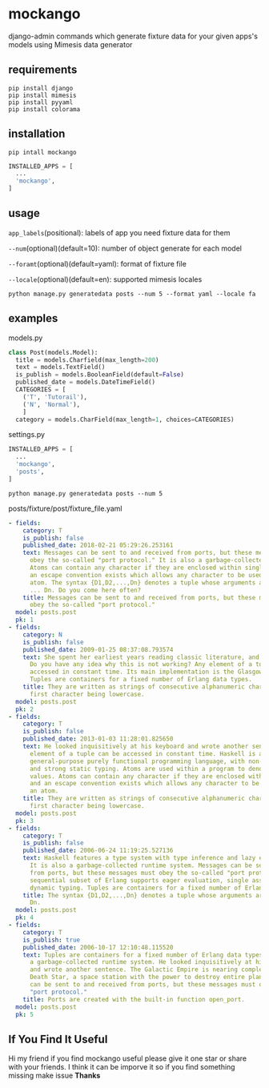 # mockango
django-admin commands which generate fixture data for your given apps's models using Mimesis data generator
## requirements
```shell
pip install django
pip install mimesis
pip install pyyaml
pip install colorama
```
## installation
```shell
pip intall mockango
```
```python
INSTALLED_APPS = [
  ...
  'mockango',
]
```
## usage
```app_labels```(positional):  labels of app you need fixture data for them

```--num```(optional)(default=10): number of object generate for each model

```--foramt```(optional)(default=yaml): format of fixture file

```--locale```(optional)(default=en): supported mimesis locales

```shell
python manage.py generatedata posts --num 5 --format yaml --locale fa
```
## examples
models.py
```python
class Post(models.Model):
  title = models.Charfield(max_length=200)
  text = models.TextField()
  is_publish = models.BooleanField(default=False)
  published_date = models.DateTimeField()
  CATEGORIES = [
    ('T', 'Tutorail'),
    ('N', 'Normal'),
    ]
  category = models.CharField(max_length=1, choices=CATEGORIES)
```
settings.py
```python
INSTALLED_APPS = [
  ...
  'mockango',
  'posts',
]
```
```shell
python manage.py generatedata posts --num 5
```
posts/fixture/post/fixture_file.yaml
```yaml
- fields:
    category: T
    is_publish: false
    published_date: 2018-02-21 05:29:26.253161
    text: Messages can be sent to and received from ports, but these messages must
      obey the so-called "port protocol." It is also a garbage-collected runtime system.
      Atoms can contain any character if they are enclosed within single quotes and
      an escape convention exists which allows any character to be used within an
      atom. The syntax {D1,D2,...,Dn} denotes a tuple whose arguments are D1, D2,
      ... Dn. Do you come here often?
    title: Messages can be sent to and received from ports, but these messages must
      obey the so-called "port protocol."
  model: posts.post
  pk: 1
- fields:
    category: N
    is_publish: false
    published_date: 2009-01-25 08:37:08.793574
    text: She spent her earliest years reading classic literature, and writing poetry.
      Do you have any idea why this is not working? Any element of a tuple can be
      accessed in constant time. Its main implementation is the Glasgow Haskell Compiler.
      Tuples are containers for a fixed number of Erlang data types.
    title: They are written as strings of consecutive alphanumeric characters, the
      first character being lowercase.
  model: posts.post
  pk: 2
- fields:
    category: T
    is_publish: false
    published_date: 2013-01-03 11:28:01.825650
    text: He looked inquisitively at his keyboard and wrote another sentence. Any
      element of a tuple can be accessed in constant time. Haskell is a standardized,
      general-purpose purely functional programming language, with non-strict semantics
      and strong static typing. Atoms are used within a program to denote distinguished
      values. Atoms can contain any character if they are enclosed within single quotes
      and an escape convention exists which allows any character to be used within
      an atom.
    title: They are written as strings of consecutive alphanumeric characters, the
      first character being lowercase.
  model: posts.post
  pk: 3
- fields:
    category: T
    is_publish: false
    published_date: 2006-06-24 11:19:25.527136
    text: Haskell features a type system with type inference and lazy evaluation.
      It is also a garbage-collected runtime system. Messages can be sent to and received
      from ports, but these messages must obey the so-called "port protocol." The
      sequential subset of Erlang supports eager evaluation, single assignment, and
      dynamic typing. Tuples are containers for a fixed number of Erlang data types.
    title: The syntax {D1,D2,...,Dn} denotes a tuple whose arguments are D1, D2, ...
      Dn.
  model: posts.post
  pk: 4
- fields:
    category: T
    is_publish: true
    published_date: 2006-10-17 12:10:48.115520
    text: Tuples are containers for a fixed number of Erlang data types. It is also
      a garbage-collected runtime system. He looked inquisitively at his keyboard
      and wrote another sentence. The Galactic Empire is nearing completion of the
      Death Star, a space station with the power to destroy entire planets. Messages
      can be sent to and received from ports, but these messages must obey the so-called
      "port protocol."
    title: Ports are created with the built-in function open_port.
  model: posts.post
  pk: 5
```
## If You Find It Useful
Hi my friend if you find mockango useful please give it one star or share with your friends.
I think it can be imporve it so if you find something missing make issue
**Thanks**

